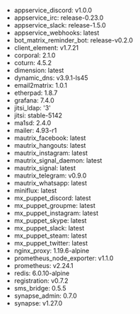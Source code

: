 * appservice_discord: v1.0.0
* appservice_irc: release-0.23.0
* appservice_slack: release-1.5.0
* appservice_webhooks: latest
* bot_matrix_reminder_bot: release-v0.2.0
* client_element: v1.7.21
* corporal: 2.1.0
* coturn: 4.5.2
* dimension: latest
* dynamic_dns: v3.9.1-ls45
* email2matrix: 1.0.1
* etherpad: 1.8.7
* grafana: 7.4.0
* jitsi_ldap: '3'
* jitsi: stable-5142
* ma1sd: 2.4.0
* mailer: 4.93-r1
* mautrix_facebook: latest
* mautrix_hangouts: latest
* mautrix_instagram: latest
* mautrix_signal_daemon: latest
* mautrix_signal: latest
* mautrix_telegram: v0.9.0
* mautrix_whatsapp: latest
* miniflux: latest
* mx_puppet_discord: latest
* mx_puppet_groupme: latest
* mx_puppet_instagram: latest
* mx_puppet_skype: latest
* mx_puppet_slack: latest
* mx_puppet_steam: latest
* mx_puppet_twitter: latest
* nginx_proxy: 1.19.6-alpine
* prometheus_node_exporter: v1.1.0
* prometheus: v2.24.1
* redis: 6.0.10-alpine
* registration: v0.7.2
* sms_bridge: 0.5.5
* synapse_admin: 0.7.0
* synapse: v1.27.0
